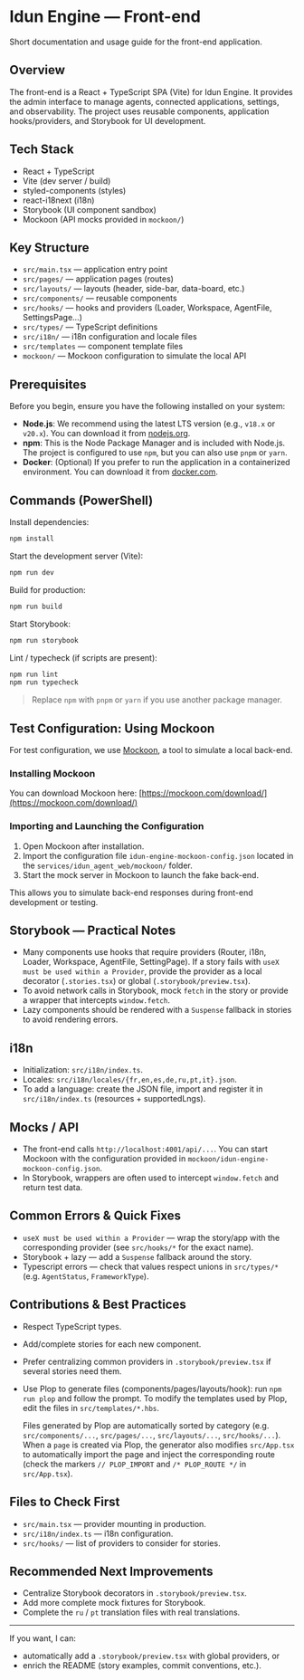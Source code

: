# Idun Engine — Front-end

Short documentation and usage guide for the front-end application.

## Overview

The front-end is a React + TypeScript SPA (Vite) for Idun Engine. It provides the admin interface to manage agents, connected applications, settings, and observability. The project uses reusable components, application hooks/providers, and Storybook for UI development.

## Tech Stack

-   React + TypeScript
-   Vite (dev server / build)
-   styled-components (styles)
-   react-i18next (i18n)
-   Storybook (UI component sandbox)
-   Mockoon (API mocks provided in `mockoon/`)

## Key Structure

-   `src/main.tsx` — application entry point
-   `src/pages/` — application pages (routes)
-   `src/layouts/` — layouts (header, side-bar, data-board, etc.)
-   `src/components/` — reusable components
-   `src/hooks/` — hooks and providers (Loader, Workspace, AgentFile, SettingsPage...)
-   `src/types/` — TypeScript definitions
-   `src/i18n/` — i18n configuration and locale files
-   `src/templates` — component template files
-   `mockoon/` — Mockoon configuration to simulate the local API

## Prerequisites

Before you begin, ensure you have the following installed on your system:

-   **Node.js**: We recommend using the latest LTS version (e.g., `v18.x` or `v20.x`). You can download it from [nodejs.org](https://nodejs.org/).
-   **npm**: This is the Node Package Manager and is included with Node.js. The project is configured to use `npm`, but you can also use `pnpm` or `yarn`.
-   **Docker**: (Optional) If you prefer to run the application in a containerized environment. You can download it from [docker.com](https://www.docker.com/products/docker-desktop).

## Commands (PowerShell)

Install dependencies:

```powershell
npm install
```

Start the development server (Vite):

```powershell
npm run dev
```

Build for production:

```powershell
npm run build
```

Start Storybook:

```powershell
npm run storybook
```

Lint / typecheck (if scripts are present):

```powershell
npm run lint
npm run typecheck
```

> Replace `npm` with `pnpm` or `yarn` if you use another package manager.

## Test Configuration: Using Mockoon

For test configuration, we use [Mockoon](https://mockoon.com/), a tool to simulate a local back-end.

### Installing Mockoon

You can download Mockoon here: [https://mockoon.com/download/](https://mockoon.com/download/)

### Importing and Launching the Configuration

1. Open Mockoon after installation.
2. Import the configuration file `idun-engine-mockoon-config.json` located in the `services/idun_agent_web/mockoon/` folder.
3. Start the mock server in Mockoon to launch the fake back-end.

This allows you to simulate back-end responses during front-end development or testing.

## Storybook — Practical Notes

-   Many components use hooks that require providers (Router, i18n, Loader, Workspace, AgentFile, SettingPage). If a story fails with `useX must be used within a Provider`, provide the provider as a local decorator (`.stories.tsx`) or global (`.storybook/preview.tsx`).
-   To avoid network calls in Storybook, mock `fetch` in the story or provide a wrapper that intercepts `window.fetch`.
-   Lazy components should be rendered with a `Suspense` fallback in stories to avoid rendering errors.

## i18n

-   Initialization: `src/i18n/index.ts`.
-   Locales: `src/i18n/locales/{fr,en,es,de,ru,pt,it}.json`.
-   To add a language: create the JSON file, import and register it in `src/i18n/index.ts` (resources + supportedLngs).

## Mocks / API

-   The front-end calls `http://localhost:4001/api/...`. You can start Mockoon with the configuration provided in `mockoon/idun-engine-mockoon-config.json`.
-   In Storybook, wrappers are often used to intercept `window.fetch` and return test data.

## Common Errors & Quick Fixes

-   `useX must be used within a Provider` — wrap the story/app with the corresponding provider (see `src/hooks/*` for the exact name).
-   Storybook + lazy — add a `Suspense` fallback around the story.
-   Typescript errors — check that values respect unions in `src/types/*` (e.g. `AgentStatus`, `FrameworkType`).

## Contributions & Best Practices

-   Respect TypeScript types.
-   Add/complete stories for each new component.
-   Prefer centralizing common providers in `.storybook/preview.tsx` if several stories need them.

-   Use Plop to generate files (components/pages/layouts/hook): run `npm run plop` and follow the prompt.
    To modify the templates used by Plop, edit the files in `src/templates/*.hbs`.

    Files generated by Plop are automatically sorted by category (e.g. `src/components/...`, `src/pages/...`, `src/layouts/...`, `src/hooks/...`). When a `page` is created via Plop, the generator also modifies `src/App.tsx` to automatically import the page and inject the corresponding route (check the markers `// PLOP_IMPORT` and `/* PLOP_ROUTE */` in `src/App.tsx`).

## Files to Check First

-   `src/main.tsx` — provider mounting in production.
-   `src/i18n/index.ts` — i18n configuration.
-   `src/hooks/` — list of providers to consider for stories.

## Recommended Next Improvements

-   Centralize Storybook decorators in `.storybook/preview.tsx`.
-   Add more complete mock fixtures for Storybook.
-   Complete the `ru` / `pt` translation files with real translations.

---

If you want, I can:

-   automatically add a `.storybook/preview.tsx` with global providers, or
-   enrich the README (story examples, commit conventions, etc.).
